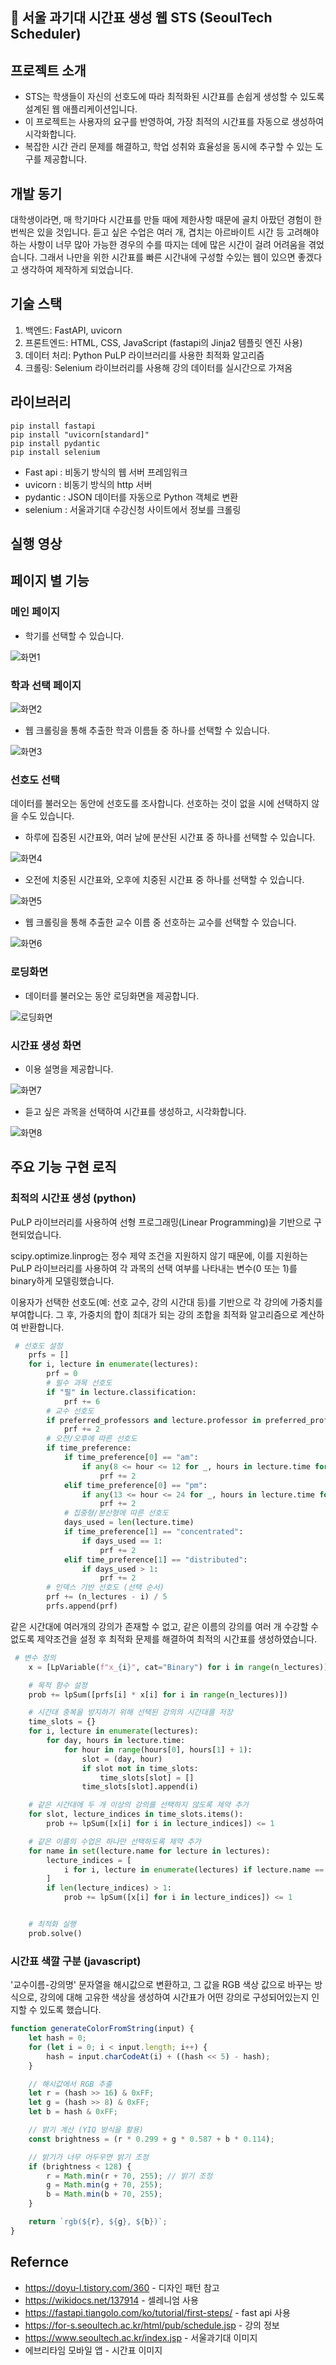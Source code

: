 ## 🏫 서울 과기대 시간표 생성 웹 STS (SeoulTech Scheduler)

##  프로젝트 소개    
- STS는 학생들이 자신의 선호도에 따라 최적화된 시간표를 손쉽게 생성할 수 있도록 설계된 웹 애플리케이션입니다.
- 이 프로젝트는 사용자의 요구를 반영하여, 가장 최적의 시간표를 자동으로 생성하여 시각화합니다.
- 복잡한 시간 관리 문제를 해결하고, 학업 성취와 효율성을 동시에 추구할 수 있는 도구를 제공합니다. 

## 개발 동기
대학생이라면, 매 학기마다 시간표를 만들 때에 제한사항 때문에 골치 아팠던 경험이 한 번씩은 있을 것입니다. 듣고 싶은 수업은 여러 개, 겹치는 아르바이트 시간 등 고려해야하는 사항이 너무 많아 가능한 경우의 수를 따지는 데에 많은 시간이 걸려 어려움을 겪었습니다. 그래서 나만을 위한 시간표를 빠른 시간내에 구성할 수있는 웹이 있으면 좋겠다고 생각하여 제작하게 되었습니다.

## 기술 스택
1. 백엔드: FastAPI, uvicorn
2. 프론트엔드: HTML, CSS, JavaScript (fastapi의 Jinja2 템플릿 엔진 사용)
3. 데이터 처리: Python PuLP 라이브러리를 사용한 최적화 알고리즘
4. 크롤링: Selenium 라이브러리를 사용해 강의 데이터를 실시간으로 가져옴
## 라이브러리

```
pip install fastapi
pip install "uvicorn[standard]"
pip install pydantic
pip install selenium
```
* Fast api : 비동기 방식의 웹 서버 프레임워크
* uvicorn : 비동기 방식의 http 서버
* pydantic : JSON 데이터를 자동으로 Python 객체로 변환
* selenium : 서울과기대 수강신청 사이트에서 정보를 크롤링
## 실행 영상

## 페이지 별 기능
### 메인 페이지
* 학기를 선택할 수 있습니다.

![화면1](https://github.com/user-attachments/assets/24ad2399-ac06-4851-9eb8-6dd478acde7f)

### 학과 선택 페이지
![화면2](https://github.com/user-attachments/assets/b3319fdf-10fc-414a-8ca9-d63a927c2b37)
* 웹 크롤링을 통해 추출한 학과 이름들 중 하나를 선택할 수 있습니다.

![화면3](https://github.com/user-attachments/assets/e3c903e3-dd5d-439b-9860-a30f08acc995)

### 선호도 선택
데이터를 불러오는 동안에 선호도를 조사합니다. 선호하는 것이 없을 시에 선택하지 않을 수도 있습니다.
* 하루에 집중된 시간표와, 여러 날에 분산된 시간표 중 하나를 선택할 수 있습니다. 

![화면4](https://github.com/user-attachments/assets/58507bf4-585e-49e4-83f3-4ab35b285da0)

* 오전에 치중된 시간표와, 오후에 치중된 시간표 중 하나를 선택할 수 있습니다.

![화면5](https://github.com/user-attachments/assets/5bb45947-0515-4fd6-886a-f1ebaf955a6b)

* 웹 크롤링을 통해 추출한 교수 이름 중 선호하는 교수를 선택할 수 있습니다.

![화면6](https://github.com/user-attachments/assets/6c97a7ea-df8a-4743-b9db-5c048824e954)

### 로딩화면
* 데이터를 불러오는 동안 로딩화면을 제공합니다.

![로딩화면](https://github.com/user-attachments/assets/27c3a398-2246-4b75-9c7a-0944b2a29542)
### 시간표 생성 화면
* 이용 설명을 제공합니다.

![화면7](https://github.com/user-attachments/assets/fce8dbd5-9b6c-4921-be2b-06e26b566701)
* 듣고 싶은 과목을 선택하여 시간표를 생성하고, 시각화합니다.

![화면8](https://github.com/user-attachments/assets/461b5867-a8f4-485f-9219-1877751b2ed2)

## 주요 기능 구현 로직
### 최적의 시간표 생성 (python)
PuLP 라이브러리를 사용하여 선형 프로그래밍(Linear Programming)을 기반으로 구현되었습니다.

scipy.optimize.linprog는 정수 제약 조건을 지원하지 않기 때문에, 이를 지원하는 PuLP 라이브러리를 사용하여 각 과목의 선택 여부를 나타내는 변수(0 또는 1)를 binary하게 모델링했습니다.

이용자가 선택한 선호도(예: 선호 교수, 강의 시간대 등)를 기반으로 각 강의에 가중치를 부여합니다. 그 후, 가중치의 합이 최대가 되는 강의 조합을 최적화 알고리즘으로 계산하여 반환합니다.
```python
 # 선호도 설정
    prfs = []
    for i, lecture in enumerate(lectures):
        prf = 0
        # 필수 과목 선호도
        if "필" in lecture.classification:
            prf += 6
        # 교수 선호도
        if preferred_professors and lecture.professor in preferred_professors:
            prf += 2
        # 오전/오후에 따른 선호도
        if time_preference:
            if time_preference[0] == "am":  
                if any(8 <= hour <= 12 for _, hours in lecture.time for hour in hours):
                    prf += 2  
            elif time_preference[0] == "pm":  
                if any(13 <= hour <= 24 for _, hours in lecture.time for hour in hours):
                    prf += 2  
            # 집중형/분산형에 따른 선호도
            days_used = len(lecture.time)
            if time_preference[1] == "concentrated": 
                if days_used == 1:
                    prf += 2
            elif time_preference[1] == "distributed": 
                if days_used > 1:
                    prf += 2
        # 인덱스 기반 선호도 (선택 순서)
        prf += (n_lectures - i) / 5
        prfs.append(prf)
```
같은 시간대에 여러개의 강의가 존재할 수 없고, 같은 이름의 강의를 여러 개 수강할 수 없도록 제약조건을 설정 후 최적화 문제를 해결하여 최적의 시간표를 생성하였습니다.
```python
 # 변수 정의
    x = [LpVariable(f"x_{i}", cat="Binary") for i in range(n_lectures)]

    # 목적 함수 설정
    prob += lpSum([prfs[i] * x[i] for i in range(n_lectures)])

    # 시간대 중복을 방지하기 위해 선택된 강의의 시간대를 저장
    time_slots = {}
    for i, lecture in enumerate(lectures):
        for day, hours in lecture.time:
            for hour in range(hours[0], hours[1] + 1):
                slot = (day, hour)
                if slot not in time_slots:
                    time_slots[slot] = []
                time_slots[slot].append(i)

    # 같은 시간대에 두 개 이상의 강의를 선택하지 않도록 제약 추가
    for slot, lecture_indices in time_slots.items():
        prob += lpSum([x[i] for i in lecture_indices]) <= 1

    # 같은 이름의 수업은 하나만 선택하도록 제약 추가
    for name in set(lecture.name for lecture in lectures):
        lecture_indices = [
            i for i, lecture in enumerate(lectures) if lecture.name == name
        ]
        if len(lecture_indices) > 1:
            prob += lpSum([x[i] for i in lecture_indices]) <= 1


    # 최적화 실행
    prob.solve()
```

### 시간표 색깔 구분 (javascript)
'교수이름-강의명' 문자열을 해시값으로 변환하고, 그 값을 RGB 색상 값으로 바꾸는 방식으로, 강의에 대해 고유한 색상을 생성하여 시간표가 어떤 강의로 구성되어있는지 인지할 수 있도록 했습니다.
```js
function generateColorFromString(input) {
    let hash = 0;
    for (let i = 0; i < input.length; i++) {
        hash = input.charCodeAt(i) + ((hash << 5) - hash);
    }

    // 해시값에서 RGB 추출
    let r = (hash >> 16) & 0xFF;
    let g = (hash >> 8) & 0xFF;
    let b = hash & 0xFF;

    // 밝기 계산 (YIQ 방식을 활용)
    const brightness = (r * 0.299 + g * 0.587 + b * 0.114);

    // 밝기가 너무 어두우면 밝기 조정
    if (brightness < 128) {
        r = Math.min(r + 70, 255); // 밝기 조정
        g = Math.min(g + 70, 255);
        b = Math.min(b + 70, 255);
    }

    return `rgb(${r}, ${g}, ${b})`;
}
```
## Refernce
* https://doyu-l.tistory.com/360 -  디자인 패턴 참고
* https://wikidocs.net/137914 - 셀레니엄 사용
* https://fastapi.tiangolo.com/ko/tutorial/first-steps/ - fast api 사용 
* https://for-s.seoultech.ac.kr/html/pub/schedule.jsp - 강의 정보
* https://www.seoultech.ac.kr/index.jsp - 서울과기대 이미지
* 에브리타임 모바일 앱 - 시간표 이미지




